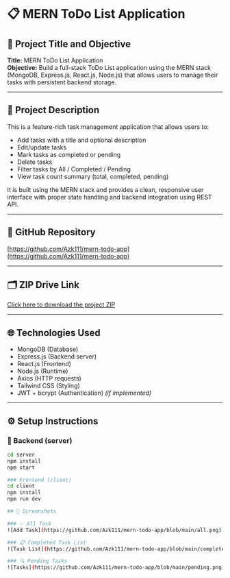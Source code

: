 # 📋 MERN ToDo List Application

## 🎯 Project Title and Objective

**Title:** MERN ToDo List Application  
**Objective:** Build a full-stack ToDo List application using the MERN stack (MongoDB, Express.js, React.js, Node.js) that allows users to manage their tasks with persistent backend storage.

---

## 📝 Project Description

This is a feature-rich task management application that allows users to:

- Add tasks with a title and optional description
- Edit/update tasks
- Mark tasks as completed or pending
- Delete tasks
- Filter tasks by All / Completed / Pending
- View task count summary (total, completed, pending)

It is built using the MERN stack and provides a clean, responsive user interface with proper state handling and backend integration using REST API.

---

## 🔗 GitHub Repository

[https://github.com/Azk111/mern-todo-app](https://github.com/Azk111/mern-todo-app)

---

## 🗂️ ZIP Drive Link

[Click here to download the project ZIP](https://drive.google.com/file/d/1RnfurjeWMrmEaztKZ55bww84wQGINueF/view?usp=drive_link)

---

## 🌐 Technologies Used

- MongoDB (Database)
- Express.js (Backend server)
- React.js (Frontend)
- Node.js (Runtime)
- Axios (HTTP requests)
- Tailwind CSS (Styling)
- JWT + bcrypt (Authentication) *(if implemented)*

---

## ⚙️ Setup Instructions

### 🚀 Backend (server)

```bash
cd server
npm install
npm start

### Frontend (client)
cd client
npm install
npm run dev

## 📸 Screenshots

### ✅ All Task
![Add Task](https://github.com/Azk111/mern-todo-app/blob/main/all.png)

### 📋 Completed Task List
![Task List](https://github.com/Azk111/mern-todo-app/blob/main/completed.png)

### 🔍 Pending Tasks
![Tasks](https://github.com/Azk111/mern-todo-app/blob/main/pending.png)
